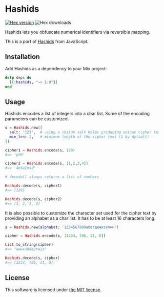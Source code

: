 Hashids
=======

[![Hex version](https://img.shields.io/hexpm/v/hashids.svg "Hex version")](https://hex.pm/packages/hashids)
![Hex downloads](https://img.shields.io/hexpm/dt/hashids.svg "Hex downloads")

Hashids lets you obfuscate numerical identifiers via reversible mapping.

This is a port of [Hashids][1] from JavaScript.

  [1]: http://www.hashids.org/


## Installation

Add Hashids as a dependency to your Mix project:

```elixir
defp deps do
  [{:hashids, "~> 1.0"}]
end
```

## Usage

Hashids encodes a list of integers into a char list. Some of the encoding
parameters can be customized.

```elixir
s = Hashids.new([
  salt: '123',  # using a custom salt helps producing unique cipher text
  min_len: 2,   # minimum length of the cipher text (1 by default)
])

cipher1 = Hashids.encode(s, 129)
#=> 'pE6'

cipher2 = Hashids.encode(s, [1,2,3,4])
#=> '4bSwImsd'

# decode() always returns a list of numbers

Hashids.decode(s, cipher1)
#=> [129]

Hashids.decode(s, cipher2)
#=> [1, 2, 3, 4]
```

It is also possible to customize the character set used for the cipher text by
providing an alphabet as a char list. It has to be at least 16 characters long.

```elixir
s = Hashids.new(alphabet: '1234567890абвгдежизклмн')

cipher = Hashids.encode(s, [1234, 786, 21, 0])

List.to_string(cipher)
#=> "имнк40же3ги1з"

Hashids.decode(s, cipher)
#=> [1234, 786, 21, 0]
```

## License

This software is licensed under [the MIT license](LICENSE).
